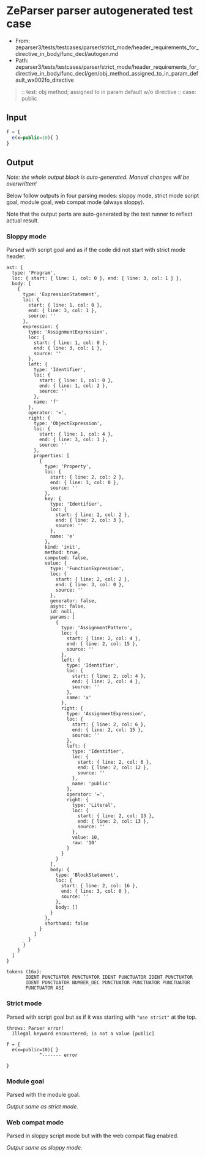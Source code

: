 # ZeParser parser autogenerated test case

- From: zeparser3/tests/testcases/parser/strict_mode/header_requirements_for_directive_in_body/func_decl/autogen.md
- Path: zeparser3/tests/testcases/parser/strict_mode/header_requirements_for_directive_in_body/func_decl/gen/obj_method_assigned_to_in_param_default_wx002fo_directive

> :: test: obj method; assigned to in param default w/o directive
> :: case: public

## Input


`````js
f = {
  e(x=public=10){ }
}
`````

## Output

_Note: the whole output block is auto-generated. Manual changes will be overwritten!_

Below follow outputs in four parsing modes: sloppy mode, strict mode script goal, module goal, web compat mode (always sloppy).

Note that the output parts are auto-generated by the test runner to reflect actual result.

### Sloppy mode

Parsed with script goal and as if the code did not start with strict mode header.

`````
ast: {
  type: 'Program',
  loc: { start: { line: 1, col: 0 }, end: { line: 3, col: 1 } },
  body: [
    {
      type: 'ExpressionStatement',
      loc: {
        start: { line: 1, col: 0 },
        end: { line: 3, col: 1 },
        source: ''
      },
      expression: {
        type: 'AssignmentExpression',
        loc: {
          start: { line: 1, col: 0 },
          end: { line: 3, col: 1 },
          source: ''
        },
        left: {
          type: 'Identifier',
          loc: {
            start: { line: 1, col: 0 },
            end: { line: 1, col: 2 },
            source: ''
          },
          name: 'f'
        },
        operator: '=',
        right: {
          type: 'ObjectExpression',
          loc: {
            start: { line: 1, col: 4 },
            end: { line: 3, col: 1 },
            source: ''
          },
          properties: [
            {
              type: 'Property',
              loc: {
                start: { line: 2, col: 2 },
                end: { line: 3, col: 0 },
                source: ''
              },
              key: {
                type: 'Identifier',
                loc: {
                  start: { line: 2, col: 2 },
                  end: { line: 2, col: 3 },
                  source: ''
                },
                name: 'e'
              },
              kind: 'init',
              method: true,
              computed: false,
              value: {
                type: 'FunctionExpression',
                loc: {
                  start: { line: 2, col: 2 },
                  end: { line: 3, col: 0 },
                  source: ''
                },
                generator: false,
                async: false,
                id: null,
                params: [
                  {
                    type: 'AssignmentPattern',
                    loc: {
                      start: { line: 2, col: 4 },
                      end: { line: 2, col: 15 },
                      source: ''
                    },
                    left: {
                      type: 'Identifier',
                      loc: {
                        start: { line: 2, col: 4 },
                        end: { line: 2, col: 4 },
                        source: ''
                      },
                      name: 'x'
                    },
                    right: {
                      type: 'AssignmentExpression',
                      loc: {
                        start: { line: 2, col: 6 },
                        end: { line: 2, col: 15 },
                        source: ''
                      },
                      left: {
                        type: 'Identifier',
                        loc: {
                          start: { line: 2, col: 6 },
                          end: { line: 2, col: 12 },
                          source: ''
                        },
                        name: 'public'
                      },
                      operator: '=',
                      right: {
                        type: 'Literal',
                        loc: {
                          start: { line: 2, col: 13 },
                          end: { line: 2, col: 13 },
                          source: ''
                        },
                        value: 10,
                        raw: '10'
                      }
                    }
                  }
                ],
                body: {
                  type: 'BlockStatement',
                  loc: {
                    start: { line: 2, col: 16 },
                    end: { line: 3, col: 0 },
                    source: ''
                  },
                  body: []
                }
              },
              shorthand: false
            }
          ]
        }
      }
    }
  ]
}

tokens (16x):
       IDENT PUNCTUATOR PUNCTUATOR IDENT PUNCTUATOR IDENT PUNCTUATOR
       IDENT PUNCTUATOR NUMBER_DEC PUNCTUATOR PUNCTUATOR PUNCTUATOR
       PUNCTUATOR ASI
`````

### Strict mode

Parsed with script goal but as if it was starting with `"use strict"` at the top.

`````
throws: Parser error!
  Illegal keyword encountered; is not a value [public]

f = {
  e(x=public=10){ }
            ^------- error

}
`````


### Module goal

Parsed with the module goal.

_Output same as strict mode._

### Web compat mode

Parsed in sloppy script mode but with the web compat flag enabled.

_Output same as sloppy mode._
